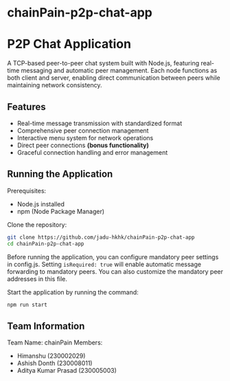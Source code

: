 # chainPain-p2p-chat-app

# P2P Chat Application

A TCP-based peer-to-peer chat system built with Node.js, featuring real-time messaging and automatic peer management. Each node functions as both client and server, enabling direct communication between peers while maintaining network consistency.

## Features
- Real-time message transmission with standardized format
- Comprehensive peer connection management
- Interactive menu system for network operations
- Direct peer connections **(bonus functionality)**
- Graceful connection handling and error management

## Running the Application

Prerequisites:
- Node.js installed
- npm (Node Package Manager)

Clone the repository:
```bash
git clone https://github.com/jadu-hkhk/chainPain-p2p-chat-app
cd chainPain-p2p-chat-app
```

Before running the application, you can configure mandatory peer settings in config.js. Setting `isRequired: true` will enable automatic message forwarding to mandatory peers. You can also customize the mandatory peer addresses in this file.

Start the application by running the command:
```bash
npm run start
```

## Team Information
Team Name: chainPain
Members:
- Himanshu (230002029)
- Ashish Donth (230008011)
- Aditya Kumar Prasad (230005003)